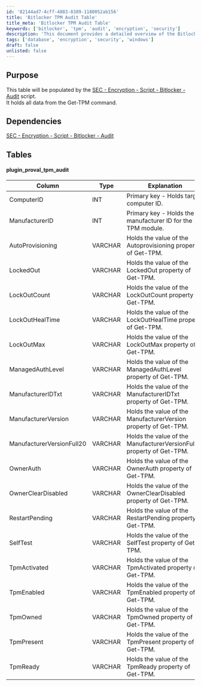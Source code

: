 ```yaml
---
id: '82144ad7-4cff-4883-8389-1180052ab156'
title: 'Bitlocker TPM Audit Table'
title_meta: 'Bitlocker TPM Audit Table'
keywords: ['bitlocker', 'tpm', 'audit', 'encryption', 'security']
description: 'This document provides a detailed overview of the Bitlocker TPM Audit Table populated by the SEC - Encryption - Script - Bitlocker - Audit script. It outlines the structure and dependencies of the table, including the various properties captured from the Get-TPM command related to TPM management.'
tags: ['database', 'encryption', 'security', 'windows']
draft: false
unlisted: false
---
```


## Purpose

This table will be populated by the [SEC - Encryption - Script - Bitlocker - Audit](<../scripts/Bitlocker - Audit.md>) script.  
It holds all data from the Get-TPM command.

## Dependencies

[SEC - Encryption - Script - Bitlocker - Audit](<../scripts/Bitlocker - Audit.md>)

## Tables

#### plugin_proval_tpm_audit

| Column                  | Type    | Explanation                                                         |
|------------------------|---------|---------------------------------------------------------------------|
| ComputerID             | INT     | Primary key - Holds target computer ID.                             |
| ManufacturerID         | INT     | Primary key - Holds the manufacturer ID for the TPM module.        |
| AutoProvisioning       | VARCHAR | Holds the value of the Autoprovisioning property of Get-TPM.      |
| LockedOut              | VARCHAR | Holds the value of the LockedOut property of Get-TPM.              |
| LockOutCount           | VARCHAR | Holds the value of the LockOutCount property of Get-TPM.           |
| LockOutHealTime        | VARCHAR | Holds the value of the LockOutHealTime property of Get-TPM.        |
| LockOutMax             | VARCHAR | Holds the value of the LockOutMax property of Get-TPM.             |
| ManagedAuthLevel       | VARCHAR | Holds the value of the ManagedAuthLevel property of Get-TPM.       |
| ManufacturerIDTxt      | VARCHAR | Holds the value of the ManufacturerIDTxt property of Get-TPM.      |
| ManufacturerVersion     | VARCHAR | Holds the value of the ManufacturerVersion property of Get-TPM.    |
| ManufacturerVersionFull20 | VARCHAR | Holds the value of the ManufacturerVersionFull20 property of Get-TPM. |
| OwnerAuth              | VARCHAR | Holds the value of the OwnerAuth property of Get-TPM.              |
| OwnerClearDisabled     | VARCHAR | Holds the value of the OwnerClearDisabled property of Get-TPM.     |
| RestartPending         | VARCHAR | Holds the value of the RestartPending property of Get-TPM.         |
| SelfTest               | VARCHAR | Holds the value of the SelfTest property of Get-TPM.               |
| TpmActivated           | VARCHAR | Holds the value of the TpmActivated property of Get-TPM.           |
| TpmEnabled             | VARCHAR | Holds the value of the TpmEnabled property of Get-TPM.             |
| TpmOwned               | VARCHAR | Holds the value of the TpmOwned property of Get-TPM.               |
| TpmPresent             | VARCHAR | Holds the value of the TpmPresent property of Get-TPM.             |
| TpmReady               | VARCHAR | Holds the value of the TpmReady property of Get-TPM.               |
